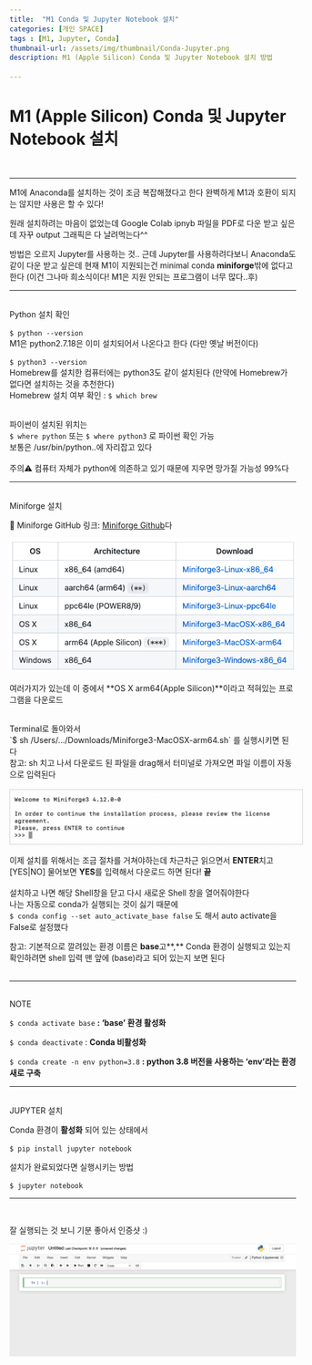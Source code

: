 ```yaml
---
title:  "M1 Conda 및 Jupyter Notebook 설치"
categories: [개인 SPACE]
tags : [M1, Jupyter, Conda]
thumbnail-url: /assets/img/thumbnail/Conda-Jupyter.png
description: M1 (Apple Silicon) Conda 및 Jupyter Notebook 설치 방법

---
```


# M1 (Apple Silicon) Conda 및 Jupyter Notebook 설치
<br>

---

M1에 Anaconda를 설치하는 것이 조금 복잡해졌다고 한다 완벽하게 M1과 호환이 되지는 않지만 사용은 할 수 있다!

원래 설치하려는 마음이 없었는데 Google Colab ipnyb 파일을 PDF로 다운 받고 싶은데 자꾸 output 그래픽은 다 날려먹는다^^

방법은 오르지 Jupyter를 사용하는 것.. 근데 Jupyter를 사용하려다보니 Anaconda도 같이 다운 받고 싶은데 현재 M1이 지원되는건 minimal conda **miniforge**밖에 없다고 한다 (이건 그나마 희소식이다! M1은 지원 안되는 프로그램이 너무 많다..후)

---
<br>

<div class="post-subtitle">Python 설치 확인</div>

`$ python --version`<br>
M1은 python2.7.18은 이미 설치되어서 나온다고 한다 (다만 옛날 버전이다)
<br>

`$ python3 --version`<br>
Homebrew를 설치한 컴퓨터에는 python3도 같이 설치된다 (만약에 Homebrew가 없다면 설치하는 것을 추천한다)
<br>
Homebrew 설치 여부 확인 : `$ which brew`<br>
<br>

파이썬이 설치된 위치는<br>
`$ where python` 또는 `$ where python3` 로 파이썬 확인 가능<br>
보통은 /usr/bin/python..에 자리잡고 있다 <br>
<br>
<span class="highlight-red bold">주의⚠️</span> 컴퓨터 자체가 python에 의존하고 있기 때문에 지우면 망가질 가능성 99%다

---
<br>
<div class="post-subtitle">Miniforge 설치</div>

🏁 Miniforge GitHub 링크: [Miniforge Github](https://github.com/conda-forge/miniforge)다


<img src="/assets/img/SPACE/M1-Conda/f0.png" alt="Figure 1" width="560"/>

여러가지가 있는데 이 중에서 **OS X arm64(Apple Silicon)**이라고 적혀있는 프로그램을 다운로드

<br>
Terminal로 돌아와서<br>
`$ sh /Users/.../Downloads/Miniforge3-MacOSX-arm64.sh` 를 실행시키면 된다<br>
<span class="highlight-red bold">참고</span>: sh 치고 나서 다운로드 된 파일을 drag해서 터미널로 가져오면 파일 이름이 자동으로 입력된다
<br><br>
<img src="/assets/img/SPACE/M1-Conda/f1.png" style="border: 1px solid #D3D3D3; padding: 5px" alt="Figure 1" width="600"/>
<br>

이제 설치를 위해서는 조금 절차를 거쳐야하는데 차근차근 읽으면서 **ENTER**치고 [YES\|NO] 물어보면 **YES**를 입력해서 다운로드 하면 된다! **끝**
<br>
<br>
설치하고 나면 해당 <span class="highlight-red bold">Shell창을 닫고</span> 다시 새로운 Shell 창을 열어줘야한다<br>
나는 자동으로 conda가 실행되는 것이 싫기 때문에 <br>
`$ conda config --set auto_activate_base false` 도 해서 auto activate을 <span class="highlight-red bold">False</span>로 설정했다

<span class="highlight-red bold">참고</span>: 기본적으로 깔려있는 환경 이름은 **base**고**,** Conda 환경이 실행되고 있는지 확인하려면 shell 입력 맨 앞에 (base)라고 되어 있는지 보면 된다
<br><br>

---
<br>
<div class="highlight-red bold">NOTE</div>

`$ conda activate base` **: ‘base’ 환경 활성화**

`$ conda deactivate`  : **Conda 비활성화**

`$ conda create -n env python=3.8` **: python 3.8 버전을 사용하는 ‘env’라는 환경 새로 구축**

---
<br>
<div class="post-subtitle">JUPYTER 설치</div>

Conda 환경이 **활성화** 되어 있는 상태에서 

`$ pip install jupyter notebook`

설치가 완료되었다면 실행시키는 방법

`$ jupyter notebook`

---
<br>

잘 실행되는 것 보니 기분 좋아서 <span class="highlight-red bold" >인증샷 :)</span>

<img src="/assets/img/SPACE/M1-Conda/f2.png" alt="Figure 1" width="800"/>
